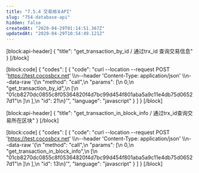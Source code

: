 ```yaml
---
title: "7.5.4 交易相关API"
slug: "754-database-api"
hidden: false
createdAt: "2020-04-29T01:14:51.367Z"
updatedAt: "2020-04-29T10:54:49.121Z"
---
```

[block:api-header]
{
  "title": "get_transaction_by_id / 通过trx_id 查询交易信息"
}
[/block]

[block:code]
{
  "codes": [
    {
      "code": "curl --location --request POST 'https://test.cocosbcx.net' \\\n--header 'Content-Type: application/json' \\\n--data-raw '{\n    \"method\": \"call\",\n    \"params\": [\n        0,\n        \"get_transaction_by_id\",\n        [\n            \"01cb8270dc0855c8f05364820f4d7bc99d454f801aba5a9c11e4db75d06527d1\"\n        ]\n    ],\n    \"id\": 21\n}'",
      "language": "javascript"
    }
  ]
}
[/block]

[block:api-header]
{
  "title": "get_transaction_in_block_info / 通过trx_id查询交易所在区块"
}
[/block]

[block:code]
{
  "codes": [
    {
      "code": "curl --location --request POST 'https://test.cocosbcx.net' \\\n--header 'Content-Type: application/json' \\\n--data-raw '{\n    \"method\": \"call\",\n    \"params\": [\n        0,\n        \"get_transaction_in_block_info\",\n        [\n            \"01cb8270dc0855c8f05364820f4d7bc99d454f801aba5a9c11e4db75d06527d1\"\n        ]\n    ],\n    \"id\": 13\n}'",
      "language": "javascript"
    }
  ]
}
[/block]